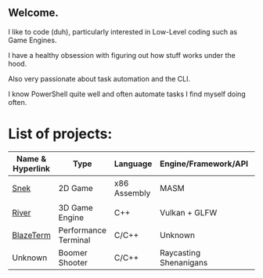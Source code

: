## Welcome.

I like to code (duh), particularly interested in Low-Level coding such as Game Engines. 

I have a healthy obsession with figuring out how stuff works under the hood.

Also very passionate about task automation and the CLI.

I know PowerShell quite well and often automate tasks I find myself doing often.

# List of projects:

| Name & Hyperlink                                                  | Type                  | Language      | Engine/Framework/API  | Status            |
| ---                                                               | ---                   | ---           | ---                   | ---               |
| [Snek](https://github.com/FlyMandi/Snek)                          | 2D Game               | x86 Assembly  | MASM                  | planning stage📚  |
| [River](https://github.com/FlyMandi/River)                        | 3D Game Engine        | C++           | Vulkan + GLFW         | WIP ✒️             |
| [BlazeTerm](https://github.com/FlyMandi/BlazeTerm)                | Performance Terminal  | C/C++         | Unknown               | planned 📅        |
| Unknown                                                           | Boomer Shooter        | C/C++         | Raycasting Shenanigans| idea 💡           |
